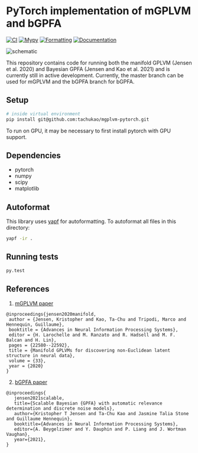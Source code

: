 # PyTorch implementation of mGPLVM and bGPFA

[![CI](https://github.com/tachukao/mgplvm-pytorch/actions/workflows/ci.yaml/badge.svg?branch=develop)](https://github.com/tachukao/mgplvm-pytorch/actions/workflows/ci.yaml/badge.svg?branch=develop)
[![Mypy](https://github.com/tachukao/mgplvm-pytorch/actions/workflows/mypy.yaml/badge.svg?branch=develop)](https://github.com/tachukao/mgplvm-pytorch/actions/workflows/mypy.yaml/badge.svg?branch=develop)
[![Formatting](https://github.com/tachukao/mgplvm-pytorch/actions/workflows/formatting.yml/badge.svg?branch=develop)](https://github.com/tachukao/mgplvm-pytorch/actions/workflows/formatting.yml/badge.svg?branch=develop)
[![Documentation](https://img.shields.io/badge/docs-latest-blue.svg)](https://tachukao.github.io/mgplvm-pytorch)

![schematic](docsrc/source/_static/concept.png)

This repository contains code for running both the manifold GPLVM (Jensen et al. 2020) and Bayesian GPFA (Jensen and Kao et al. 2021) and is currently still in active development.
Currently, the master branch can be used for mGPLVM and the bGPFA branch for bGPFA.

## Setup

```sh
# inside virtual environment
pip install git@github.com:tachukao/mgplvm-pytorch.git
```

To run on GPU, it may be necessary to first install pytorch with GPU support.

## Dependencies

- pytorch
- numpy
- scipy
- matplotlib

## Autoformat

This library uses [yapf](https://github.com/google/yapf) for autoformatting.
To autoformat all files in this directory:

```sh
yapf -ir .
```

## Running tests
```sh
py.test
```


## References

1. [mGPLVM paper](https://papers.nips.cc/paper/2020/file/fedc604da8b0f9af74b6cfc0fab2163c-Paper.pdf)

```
@inproceedings{jensen2020manifold,
 author = {Jensen, Kristopher and Kao, Ta-Chu and Tripodi, Marco and Hennequin, Guillaume},
 booktitle = {Advances in Neural Information Processing Systems},
 editor = {H. Larochelle and M. Ranzato and R. Hadsell and M. F. Balcan and H. Lin},
 pages = {22580--22592},
 title = {Manifold GPLVMs for discovering non-Euclidean latent structure in neural data},
 volume = {33},
 year = {2020}
}
```
 

2. [bGPFA paper](https://www.biorxiv.org/content/10.1101/2021.06.03.446788v1)

```
@inproceedings{
   jensen2021scalable,
   title={Scalable Bayesian {GPFA} with automatic relevance determination and discrete noise models},
   author={Kristopher T Jensen and Ta-Chu Kao and Jasmine Talia Stone and Guillaume Hennequin},
   booktitle={Advances in Neural Information Processing Systems},
   editor={A. Beygelzimer and Y. Dauphin and P. Liang and J. Wortman Vaughan},
   year={2021},
}
```
